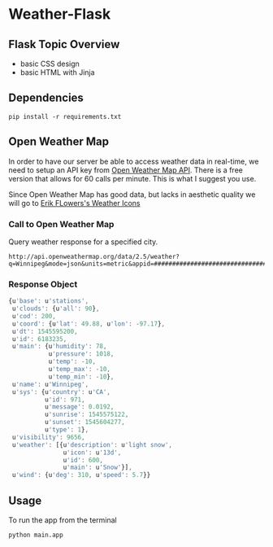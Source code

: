 # Weather-Flask
## Flask Topic Overview
* basic CSS design
* basic HTML with Jinja

## Dependencies

```shell
pip install -r requirements.txt
```

## Open Weather Map

In order to have our server be able to access weather data in real-time, we need to setup an API key from [Open Weather Map API](https://openweathermap.org/api). There is a free version that allows for 60 calls per minute. This is what I suggest you use.

Since Open Weather Map has good data, but lacks in aesthetic quality we will go to [Erik FLowers's Weather Icons](https://erikflowers.github.io/weather-icons/)

### Call to Open Weather Map 
Query weather response for a specified city.

```
http://api.openweathermap.org/data/2.5/weather?q=Winnipeg&mode=json&units=metric&appid=################################
```

### Response Object

```js
{u'base': u'stations',
 u'clouds': {u'all': 90},
 u'cod': 200,
 u'coord': {u'lat': 49.88, u'lon': -97.17},
 u'dt': 1545595200,
 u'id': 6183235,
 u'main': {u'humidity': 78,
           u'pressure': 1018,
           u'temp': -10,
           u'temp_max': -10,
           u'temp_min': -10},
 u'name': u'Winnipeg',
 u'sys': {u'country': u'CA',
          u'id': 971,
          u'message': 0.0192,
          u'sunrise': 1545575122,
          u'sunset': 1545604277,
          u'type': 1},
 u'visibility': 9656,
 u'weather': [{u'description': u'light snow',
               u'icon': u'13d',
               u'id': 600,
               u'main': u'Snow'}],
 u'wind': {u'deg': 310, u'speed': 5.7}}
 ```


 ## Usage
 To run the app from the terminal
 
 ```shell
 python main.app
 ```
